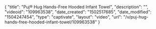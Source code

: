 {
    "title": "Puj&reg; Hug Hands-Free Hooded Infant Towel",
    "description": "",
    "videoid": "109963538",
    "date_created": "1502517685",
    "date_modified": "1504247454",
    "type": "captivate",
    "layout": "video",
    "url": "\/v\/puj-hug-hands-free-hooded-infant-towel\/109963538"
}